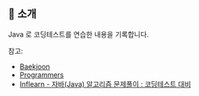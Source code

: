 ## 📑 소개
Java 로 코딩테스트를 연습한 내용을 기록합니다.

참고:
- <a href = "https://www.acmicpc.net/">Baekjoon</a>
- <a href = "https://school.programmers.co.kr/learn/challenges?order=recent"/>Programmers</a>
- <a href = "https://www.inflearn.com/course/%EC%9E%90%EB%B0%94-%EC%95%8C%EA%B3%A0%EB%A6%AC%EC%A6%98-%EB%AC%B8%EC%A0%9C%ED%92%80%EC%9D%B4-%EC%BD%94%ED%85%8C%EB%8C%80%EB%B9%84">Inflearn - 자바(Java) 알고리즘 문제풀이 : 코딩테스트 대비</a>



